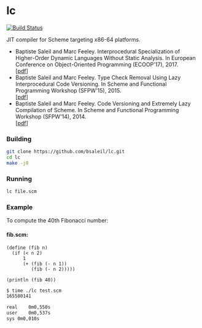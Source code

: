 # lc

[![Build Status](https://travis-ci.com/bsaleil/lc.svg?token=8gcbGkkhvfNySyut3swg&branch=master)](https://travis-ci.com/bsaleil/lc)

JIT compiler for Scheme targeting x86-64 platforms.

* Baptiste Saleil and Marc Feeley. Interprocedural Specialization of Higher-Order Dynamic Languages Without Static Analysis. In European Conference on Object-Oriented Programming (ECOOP'17), 2017.
<br/>[[pdf](http://drops.dagstuhl.de/opus/volltexte/2017/7271/pdf/LIPIcs-ECOOP-2017-23.pdf)]
* Baptiste Saleil and Marc Feeley. Type Check Removal Using Lazy Interprocedural Code Versioning. In Scheme and Functional Programming Workshop (SFPW'15), 2015. <br/>[[pdf](http://www.schemeworkshop.org/2015/sfpw4-2015-saleil-feeley.pdf)]
* Baptiste Saleil and Marc Feeley. Code Versioning and Extremely Lazy Compilation of Scheme. In Scheme and Functional Programming Workshop (SFPW'14), 2014. <br/>[[pdf](http://www.schemeworkshop.org/2014/papers/Saleil2014.pdf)]

### Building

```bash
git clone https://github.com/bsaleil/lc.git
cd lc
make -j8
```

### Running

```bash
lc file.scm
```

### Example

To compute the 40th Fibonacci number:

#### fib.scm:
```
(define (fib n)
  (if (< n 2)
      1
      (+ (fib (- n 1))
         (fib (- n 2)))))

(println (fib 40))
```

```bash
$ time ./lc test.scm
165580141

real	0m0,550s
user	0m0,537s
sys	0m0,010s

```
